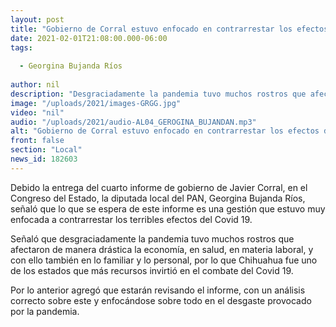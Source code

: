 ```yaml
---
layout: post
title: "Gobierno de Corral estuvo enfocado en contrarrestar los efectos del Covid 19 -  Bujanda "
date: 2021-02-01T21:08:00.000-06:00
tags:
  
  - Georgina Bujanda Ríos
  
author: nil
description: "Desgraciadamente la pandemia tuvo muchos rostros que afectaron de manera drástica la economía"
image: "/uploads/2021/images-GRGG.jpg"
video: "nil"
audio: "/uploads/2021/audio-AL04_GEROGINA_BUJANDAN.mp3"
alt: "Gobierno de Corral estuvo enfocado en contrarrestar los efectos del Covid 19 -  Bujanda "
front: false
section: "Local"
news_id: 182603
---
```


Debido  la entrega del cuarto informe de gobierno de Javier Corral, en el Congreso del Estado, la diputada local del PAN, Georgina Bujanda Ríos, señaló que lo que se espera de este informe es una gestión que estuvo muy enfocada a contrarrestar los terribles efectos del Covid 19.

Señaló que desgraciadamente la pandemia tuvo muchos rostros que afectaron de manera drástica la economía, en salud, en materia laboral, y con ello también en lo familiar y lo personal, por lo que Chihuahua fue uno de los estados que más recursos invirtió en el combate del Covid 19.

Por lo anterior agregó  que estarán revisando el informe, con un análisis correcto sobre este y enfocándose sobre todo en el desgaste provocado por la pandemia.  